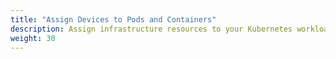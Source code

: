 ```yaml
---
title: "Assign Devices to Pods and Containers"
description: Assign infrastructure resources to your Kubernetes workloads.
weight: 30
---
```


